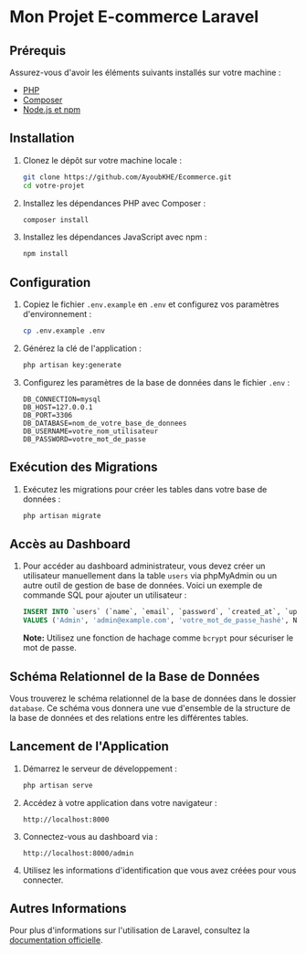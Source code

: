 # Mon Projet E-commerce Laravel

## Prérequis

Assurez-vous d'avoir les éléments suivants installés sur votre machine :
- [PHP](https://www.php.net/downloads)
- [Composer](https://getcomposer.org/download/)
- [Node.js et npm](https://nodejs.org/en/download/)

## Installation

1. Clonez le dépôt sur votre machine locale :

    ```bash
    git clone https://github.com/AyoubKHE/Ecommerce.git
    cd votre-projet
    ```

2. Installez les dépendances PHP avec Composer :

    ```bash
    composer install
    ```

3. Installez les dépendances JavaScript avec npm :

    ```bash
    npm install
    ```

## Configuration

1. Copiez le fichier `.env.example` en `.env` et configurez vos paramètres d'environnement :

    ```bash
    cp .env.example .env
    ```

2. Générez la clé de l'application :

    ```bash
    php artisan key:generate
    ```

3. Configurez les paramètres de la base de données dans le fichier `.env` :

    ```env
    DB_CONNECTION=mysql
    DB_HOST=127.0.0.1
    DB_PORT=3306
    DB_DATABASE=nom_de_votre_base_de_donnees
    DB_USERNAME=votre_nom_utilisateur
    DB_PASSWORD=votre_mot_de_passe
    ```

## Exécution des Migrations

1. Exécutez les migrations pour créer les tables dans votre base de données :

    ```bash
    php artisan migrate
    ```

## Accès au Dashboard

1. Pour accéder au dashboard administrateur, vous devez créer un utilisateur manuellement dans la table `users` via phpMyAdmin ou un autre outil de gestion de base de données. Voici un exemple de commande SQL pour ajouter un utilisateur :

    ```sql
    INSERT INTO `users` (`name`, `email`, `password`, `created_at`, `updated_at`)
    VALUES ('Admin', 'admin@example.com', 'votre_mot_de_passe_hashé', NOW(), NOW());
    ```

   **Note:** Utilisez une fonction de hachage comme `bcrypt` pour sécuriser le mot de passe.
   
## Schéma Relationnel de la Base de Données

Vous trouverez le schéma relationnel de la base de données dans le dossier `database`. Ce schéma vous donnera une vue d'ensemble de la structure de la base de données et des relations entre les différentes tables.

## Lancement de l'Application

1. Démarrez le serveur de développement :

    ```bash
    php artisan serve
    ```

2. Accédez à votre application dans votre navigateur :

    ```
    http://localhost:8000
    ```

3. Connectez-vous au dashboard via :

    ```
    http://localhost:8000/admin
    ```

4. Utilisez les informations d'identification que vous avez créées pour vous connecter.

## Autres Informations

Pour plus d'informations sur l'utilisation de Laravel, consultez la [documentation officielle](https://laravel.com/docs).


